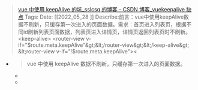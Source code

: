 > [vue 中使用 keepAlive 的坑_sslcsq 的博客 - CSDN 博客_vuekeepalive 缺点](https://blog.csdn.net/sslcsq/article/details/119674119)
    Tags:
    Date:  [[2022_05_28  ]]
    Describe:前言：vue中使用keepAlive数据不刷新，只缓存第一次进入的页面数据。需求：首页进入列表页，根据不同id刷新列表页面数据，列表页进入详情页，详情页返回列表页时不刷新。&lt;keep-alive&gt;		&lt;router-view v-if="$route.meta.keepAlive"&gt;&lt;/router-view&gt;&lt;/keep-alive&gt;		&lt;router-view v-if="!$route.meta.keepAlive"&gt;&lt;

- >vue 中使用 keepAlive 数据不刷新，只缓存第一次进入的页面数据。
	-
	-